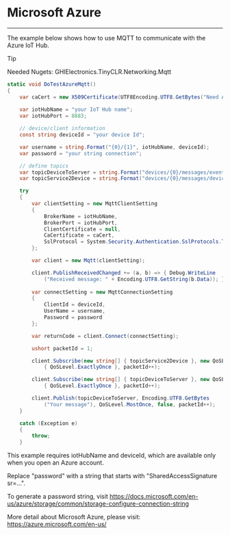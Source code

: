 # Microsoft Azure
---

The example below shows how to use MQTT to communicate with the Azure IoT Hub.

>[!TIP]
>Needed Nugets: GHIElectronics.TinyCLR.Networking.Mqtt

```csharp
static void DoTestAzureMqtt()
{
    var caCert = new X509Certificate(UTF8Encoding.UTF8.GetBytes("Need Azure certificate"));
            
    var iotHubName = "your IoT Hub name";
    var iotHubPort = 8883;

    // device/client information
    const string deviceId = "your device Id";

    var username = string.Format("{0}/{1}", iotHubName, deviceId);
    var password = "your string connection";

    // define topics
    var topicDeviceToServer = string.Format("devices/{0}/messages/events/", deviceId);
    var topicService2Device = string.Format("devices/{0}/messages/devicebound/#", deviceId);

    try
    {
        var clientSetting = new MqttClientSetting
        {
            BrokerName = iotHubName,
            BrokerPort = iotHubPort,
            ClientCertificate = null,
            CaCertificate = caCert,
            SslProtocol = System.Security.Authentication.SslProtocols.Tls12
        };

        var client = new Mqtt(clientSetting);

        client.PublishReceivedChanged += (a, b) => { Debug.WriteLine
            ("Received message: " + Encoding.UTF8.GetString(b.Data)); };
                
        var connectSetting = new MqttConnectionSetting
        {
            ClientId = deviceId,
            UserName = username,
            Password = password
        };

        var returnCode = client.Connect(connectSetting);

        ushort packetId = 1;

        client.Subscribe(new string[] { topicService2Device }, new QoSLevel[]
            { QoSLevel.ExactlyOnce }, packetId++);

        client.Subscribe(new string[] { topicDeviceToServer }, new QoSLevel[]
            { QoSLevel.ExactlyOnce }, packetId++);

        client.Publish(topicDeviceToServer, Encoding.UTF8.GetBytes
            ("Your message"), QoSLevel.MostOnce, false, packetId++);
    }

    catch (Exception e)
    {
        throw;
    }
```

This example requires iotHubName and deviceId, which are available only when you open an Azure account.

Replace "password" with a string that starts with "SharedAccessSignature sr=...".

To generate a password string, visit https://docs.microsoft.com/en-us/azure/storage/common/storage-configure-connection-string

More detail about Microsoft Azure, please visit: https://azure.microsoft.com/en-us/


